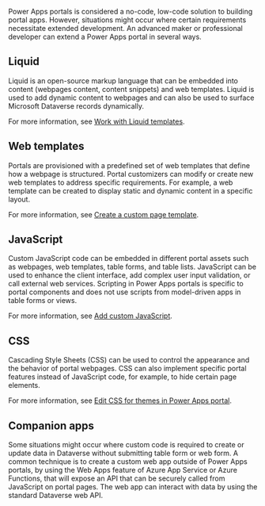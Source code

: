 Power Apps portals is considered a no-code, low-code solution to building portal apps. However, situations might occur where certain requirements necessitate extended development. An advanced maker or professional developer can extend a Power Apps portal in several ways.

## Liquid

Liquid is an open-source markup language that can be embedded into content (webpages content, content snippets) and web templates.  Liquid is used to add dynamic content to webpages and can also be used to surface Microsoft Dataverse records dynamically.

For more information, see [Work with Liquid templates](/powerapps/maker/portals/liquid/liquid-overview/?azure-portal=true).

## Web templates

Portals are provisioned with a predefined set of web templates that define how a webpage is structured. Portal customizers can modify or create new web templates to address specific requirements. For example, a web template can be created to display static and dynamic content in a specific layout.

For more information, see [Create a custom page template](/powerapps/maker/portals/liquid/create-custom-template/?azure-portal=true).

## JavaScript

Custom JavaScript code can be embedded in different portal assets such as webpages, web templates, table forms, and table lists.  JavaScript can be used to enhance the client interface, add complex user input validation, or call external web services. Scripting in Power Apps portals is specific to portal components and does not use scripts from model-driven apps in table forms or views.

For more information, see [Add custom JavaScript](/powerapps/maker/portals/configure/add-custom-javascript/?azure-portal=true).

## CSS

Cascading Style Sheets (CSS) can be used to control the appearance and the behavior of portal webpages. CSS can also implement specific portal features instead of JavaScript code, for example, to hide certain page elements.

For more information, see [Edit CSS for themes in Power Apps portal](/powerapps/maker/portals/edit-css/?azure-portal=true).

## Companion apps

Some situations might occur where custom code is required to create or update data in Dataverse without submitting table form or web form. A common technique is to create a custom web app outside of Power Apps portals, by using the Web Apps feature of Azure App Service or Azure Functions, that will expose an API that can be securely called from JavaScript on portal pages. The web app can interact with data by using the standard Dataverse web API.
